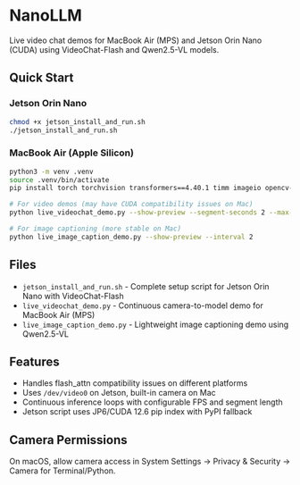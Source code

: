# NanoLLM

Live video chat demos for MacBook Air (MPS) and Jetson Orin Nano (CUDA) using VideoChat-Flash and Qwen2.5-VL models.

## Quick Start

### Jetson Orin Nano
```bash
chmod +x jetson_install_and_run.sh
./jetson_install_and_run.sh
```

### MacBook Air (Apple Silicon)
```bash
python3 -m venv .venv
source .venv/bin/activate
pip install torch torchvision transformers==4.40.1 timm imageio opencv-python eva-decord

# For video demos (may have CUDA compatibility issues on Mac)
python live_videochat_demo.py --show-preview --segment-seconds 2 --max-frames 48 --compress

# For image captioning (more stable on Mac)
python live_image_caption_demo.py --show-preview --interval 2
```

## Files

- `jetson_install_and_run.sh` - Complete setup script for Jetson Orin Nano with VideoChat-Flash
- `live_videochat_demo.py` - Continuous camera-to-model demo for MacBook Air (MPS) 
- `live_image_caption_demo.py` - Lightweight image captioning demo using Qwen2.5-VL

## Features

- Handles flash_attn compatibility issues on different platforms
- Uses `/dev/video0` on Jetson, built-in camera on Mac
- Continuous inference loops with configurable FPS and segment length
- Jetson script uses JP6/CUDA 12.6 pip index with PyPI fallback

## Camera Permissions

On macOS, allow camera access in System Settings → Privacy & Security → Camera for Terminal/Python.
